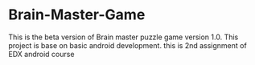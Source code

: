 # Brain-Master-Game
This is the beta version of Brain master puzzle game version 1.0. This project is base on basic android development. this is 2nd assignment of EDX android course
